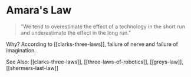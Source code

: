 # Amara's Law
> "We tend to overestimate the effect of a technology in the short run and underestimate the effect in the long run."

Why? According to [[clarks-three-laws]], failure of nerve and failure of imagination.

   
See Also: [[clarks-three-laws]], [[three-laws-of-robotics]], [[greys-law]], [[shermers-last-law]]
